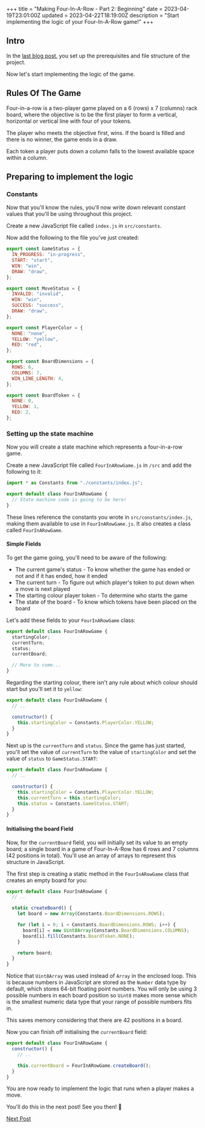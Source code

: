 +++
title = "Making Four-In-A-Row - Part 2: Beginning"
date = 2023-04-19T23:01:00Z
updated = 2023-04-22T18:19:00Z
description = "Start implementing the logic of your Four-In-A-Row game!"
+++

## Intro

In the [last blog post](@/blog/making-four-in-a-row-part-1.md), you set up the prerequisites and file structure of the project.

Now let's start implementing the logic of the game.

## Rules Of The Game

Four-in-a-row is a two-player game played on a 6 (rows) x 7 (columns) rack board, where the objective is to be the first player to form a vertical, horizontal or vertical line with four of your tokens.

The player who meets the objective first, wins. If the board is filled and there is no winner, the game ends in a draw.

Each token a player puts down a column falls to the lowest available space within a column.

## Preparing to implement the logic

### Constants

Now that you'll know the rules, you'll now write down relevant constant values that you'll be using throughout this project.

Create a new JavaScript file called `index.js` in `src/constants`.

Now add the following to the file you've just created:

```js
export const GameStatus = {
  IN_PROGRESS: "in-progress",
  START: "start",
  WIN: "win",
  DRAW: "draw",
};

export const MoveStatus = {
  INVALID: "invalid",
  WIN: "win",
  SUCCESS: "success",
  DRAW: "draw",
};

export const PlayerColor = {
  NONE: "none",
  YELLOW: "yellow",
  RED: "red",
};

export const BoardDimensions = {
  ROWS: 6,
  COLUMNS: 7,
  WIN_LINE_LENGTH: 4,
};

export const BoardToken = {
  NONE: 0,
  YELLOW: 1,
  RED: 2,
};
```

### Setting up the state machine

Now you will create a state machine which represents a four-in-a-row game.

Create a new JavaScript file called `FourInARowGame.js` in `/src` and add the following to it:

```js
import * as Constants from "./constants/index.js";

export default class FourInARowGame {
  // State machine code is going to be here!
}
```

These lines reference the constants you wrote in `src/constants/index.js`, making them available to use in `FourInARowGame.js`. It also creates a class called `FourInARowGame`.

#### Simple Fields

To get the game going, you'll need to be aware of the following:

- The current game's status - To know whether the game has ended or not and if it has ended, how it ended
- The current turn - To figure out which player's token to put down when a move is next played
- The starting colour player token - To determine who starts the game
- The state of the board - To know which tokens have been placed on the board

Let's add these fields to your `FourInARowGame` class:

```js
export default class FourInARowGame {
  startingColor;
  currentTurn;
  status;
  currentBoard;

  // More to come...
}
```

Regarding the starting colour, there isn't any rule about which colour should start but you'll set it to `yellow`:

```js
export default class FourInARowGame {
  // ..

  constructor() {
    this.startingColor = Constants.PlayerColor.YELLOW;
  }
}
```

Next up is the `currentTurn` and `status`. Since the game has just started, you'll set the value of `currentTurn` to the value of `startingColor` and set the value of `status` to `GameStatus.START`:

```js
export default class FourInARowGame {
  // ..

  constructor() {
    this.startingColor = Constants.PlayerColor.YELLOW;
    this.currentTurn = this.startingColor;
    this.status = Constants.GameStatus.START;
  }
}
```

#### Initialising the board Field

Now, for the `currentBoard` field, you will initially set its value to an empty board; a single board in a game of Four-In-A-Row has 6 rows and 7 columns (42 positions in total). You'll use an array of arrays to represent this structure in JavaScript.

The first step is creating a static method in the `FourInARowGame` class that creates an empty board for you:

```js
export default class FourInARowGame {
  // ..

  static createBoard() {
    let board = new Array(Constants.BoardDimensions.ROWS);

    for (let i = 0; i < Constants.BoardDimensions.ROWS; i++) {
      board[i] = new Uint8Array(Constants.BoardDimensions.COLUMNS);
      board[i].fill(Constants.BoardToken.NONE);
    }

    return board;
  }
}
```

Notice that `Uint8Array` was used instead of `Array` in the enclosed loop. This is because numbers in JavaScript are stored as the `Number` data type by default, which stores 64-bit floating point numbers. You will only be using 3 possible numbers in each board position so `Uint8` makes more sense which is the smallest numeric data type that your range of possible numbers fits in.

This saves memory considering that there are 42 positions in a board.

Now you can finish off initialising the `currentBoard` field:

```js
export default class FourInARowGame {
  constructor() {
    // ..

    this.currentBoard = FourInARowGame.createBoard();
  }
}
```

You are now ready to implement the logic that runs when a player makes a move.

You'll do this in the next post! See you then! 👋

[Next Post](@/blog/making-four-in-a-row-part-3.md)
